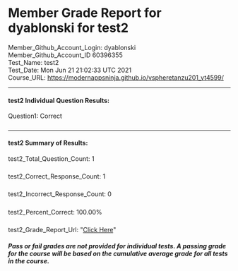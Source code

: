 # Member Grade Report for dyablonski for test2  
   
Member_Github_Account_Login: dyablonski  
Member_Github_Account_ID 60396355  
Test_Name: test2  
Test_Date: Mon Jun 21 21:02:33 UTC 2021  
Course_URL: https://modernappsninja.github.io/vspheretanzu201_vt4599/  
   
---  
#### test2 Individual Question Results:  
Question1: Correct  
#####  
---  
#### test2 Summary of Results:  
test2_Total_Question_Count: 1  
#####  
test2_Correct_Response_Count: 1  
#####  
test2_Incorrect_Response_Count: 0  
#####  
test2_Percent_Correct: 100.00%  
#####  
test2_Grade_Report_Url: "[Click Here](https://github.com/modernappsninjas/dyablonski/blob/main/static/userdata/courses/vspheretanzu201_vt4599/grade_report.pr307.test2.md)"
##### Pass or fail grades are not provided for individual tests. A passing grade for the course will be based on the cumulative average grade for all tests in the course.  
